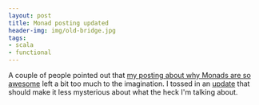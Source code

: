 ```yaml
---
layout: post
title: Monad posting updated
header-img: img/old-bridge.jpg
tags:
- scala
- functional
---
```

A couple of people pointed out that [my posting about why Monads are so awesome](/2011/09/01/heres-one-of-the-reasons-why-monads-are-awesome/) left a bit too much to the imagination. I tossed in an [update](/2011/09/01/heres-one-of-the-reasons-why-monads-are-awesome#update) that should make it less mysterious about what the heck I'm talking about.
